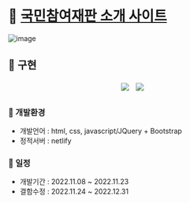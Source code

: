 # :page_facing_up: <a href="https://www.xn--3e0b39ycphhxbiwjool.kr/summary/intro.php">국민참여재판 소개 사이트<a/>
![image](https://user-images.githubusercontent.com/55049159/210795554-effbd65b-cee7-48dc-b35c-744b1bd93351.png)

## :diamond_shape_with_a_dot_inside: 구현
  <p align="center">
    <img src="https://user-images.githubusercontent.com/55049159/210798407-cdb0d71c-63c6-4bc8-a5ad-032f1ea906d6.gif" style="margin:5px;">
    <img src="https://user-images.githubusercontent.com/55049159/210797437-0cce5080-7619-4943-9a1d-04b682dd25d7.gif" style="margin:5px;">
  </p>

### :file_folder: 개발환경
- 개발언어 : html, css, javascript/JQuery + Bootstrap
- 정적서버 : netlify 

### :date: 일정
- 개발기간 : 2022.11.08 ~ 2022.11.23
- 결함수정 : 2022.11.24 ~ 2022.12.31




